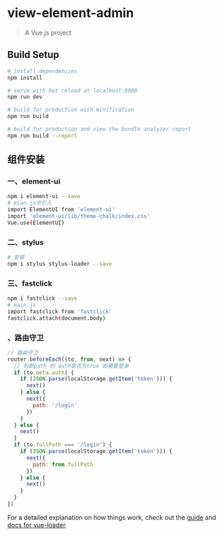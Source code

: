 # view-element-admin

> A Vue.js project

## Build Setup

``` bash
# install dependencies
npm install

# serve with hot reload at localhost:8080
npm run dev

# build for production with minification
npm run build

# build for production and view the bundle analyzer report
npm run build --report

```


## 组件安装
### 一、element-ui
``` bash
npm i element-ui --save
# mian.js中引入
import ElementUI from 'element-ui'
import 'element-ui/lib/theme-chalk/index.css'
Vue.use(ElementUI)
```

### 二、stylus
``` bash
# 安装
npm i stylus stylus-loader --save
```

### 三、fastclick
``` bash
npm i fastclick --save
# main.js
import fastclick from 'fastclick'
fastclick.attach(document.body)
```
### 、路由守卫
``` js
// 路由守卫
router.beforeEach((to, from, next) => {
  // 判断path 的 auth是否为true 即需要登录
  if (to.meta.auth) {
    if (JSON.parse(localStorage.getItem('token'))) {
      next()
    } else {
      next({
        path: '/login'
      })
    }
  } else {
    next()
  }
  if (to.fullPath === '/login') {
    if (JSON.parse(localStorage.getItem('token'))) {
      next({
        path: from.fullPath
      })
    } else {
      next()
    }
  }
})
```
For a detailed explanation on how things work, check out the [guide](http://vuejs-templates.github.io/webpack/) and [docs for vue-loader](http://vuejs.github.io/vue-loader).

